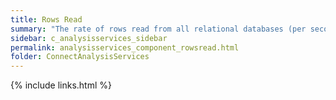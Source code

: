 ```yaml
---
title: Rows Read
summary: "The rate of rows read from all relational databases (per second)."
sidebar: c_analysisservices_sidebar
permalink: analysisservices_component_rowsread.html
folder: ConnectAnalysisServices
---
```




{% include links.html %}
